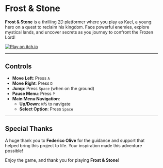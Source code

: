 # Frost & Stone

**Frost & Stone** is a thrilling 2D platformer where you play as Kael, a young hero on a quest to reclaim his kingdom. Face powerful enemies, explore mystical lands, and uncover secrets as you journey to confront the Frozen Lord!

[![Play on itch.io](https://img.shields.io/badge/Play_on-itch.io-red)](https://your-game-url.itch.io/)

---

## Controls
- **Move Left**: Press `A`
- **Move Right**: Press `D`
- **Jump**: Press `Space` (when on the ground)
- **Pause Menu**: Press `P`
- **Main Menu Navigation**:
    - **Up/Down**: `W`/`S` to navigate
    - **Select Option**: Press `Space`


---

## Special Thanks
A huge thank you to **Federico Olive** for the guidance and support that helped bring this project to life. Your inspiration made this adventure possible!

Enjoy the game, and thank you for playing **Frost & Stone**!
~~~~